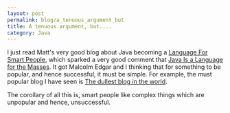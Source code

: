 ```yaml
---
layout: post
permalink: blog/a_tenuous_argument_but
title: A tenuous argument, but....
category: Java
---
```


<p>
I just read Matt's very good blog about Java becoming a <a href="http://madbean.com/blog/20/">Language For Smart People</a>, which sparked a very good comment that <a href="http://www.freeroller.net/page/ceperez/20030603#java_is_a_language_for">Java Is a Language for the Masses</a>. It got Malcolm Edgar and I thinking that for something to be popular, and hence successful, it must be simple. For example, the must popular blog I have seen is <a href="http://www.wibsite.com/wiblog/dull/">The dullest blog in the world</a>.

</p>
<p>
The corollary of all this is, smart people like complex things which are unpopular and hence, unsuccessful.

</p>
